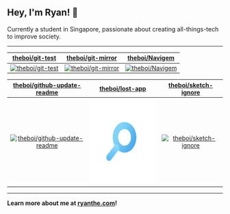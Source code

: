 ## Hey, I'm Ryan! 👋

Currently a student in Singapore, passionate about creating all-things-tech to improve society.

---

| [theboi/git-test](https://github.com/theboi/git-test) | [theboi/git-mirror](https://github.com/theboi/git-mirror) | [theboi/Navigem](https://github.com/theboi/Navigem) |
| :-: | :-: | :-: |
| <a href="https://github.com/theboi/git-test"><img src="https://github.com/theboi/theboi/raw/main/DISPLAY.jpg" alt="theboi/git-test" title="theboi/git-test" width="200" height="200"></a> | <a href="https://github.com/theboi/git-mirror"><img src="https://github.com/theboi/theboi/raw/main/DISPLAY.jpg" alt="theboi/git-mirror" title="theboi/git-mirror" width="200" height="200"></a> | <a href="https://github.com/theboi/Navigem"><img src="https://github.com/theboi/theboi/raw/main/DISPLAY.jpg" alt="theboi/Navigem" title="theboi/Navigem" width="200" height="200"></a> |

| [theboi/github-update-readme](https://github.com/theboi/github-update-readme) | [theboi/lost-app](https://github.com/theboi/lost-app) | [theboi/sketch-ignore](https://github.com/theboi/sketch-ignore) |
| :-: | :-: | :-: |
| <a href="https://github.com/theboi/github-update-readme"><img src="https://github.com/theboi/github-update-readme/raw/main/DISPLAY.jpg" alt="theboi/github-update-readme" title="theboi/github-update-readme" width="200" height="200"></a> | <a href="https://github.com/theboi/lost-app"><img src="https://github.com/theboi/lost-app/raw/main/DISPLAY.jpg" alt="theboi/lost-app" title="theboi/lost-app" width="200" height="200"></a> | <a href="https://github.com/theboi/sketch-ignore"><img src="https://github.com/theboi/theboi/raw/main/DISPLAY.jpg" alt="theboi/sketch-ignore" title="theboi/sketch-ignore" width="200" height="200"></a> |



---

**Learn more about me at [ryanthe.com](https://www.ryanthe.com)!**